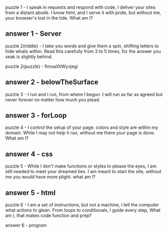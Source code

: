 puzzle 1 - I speak in requests and respond with code, I deliver your sites from a distant abode. I know html, and I serve it with pride, but without me, your browser's lost in the tide. What am I?

answer 1 - Server
----------------------------------------------------------------------------------------------------------------------------------------------------------------------------

puzzle 2(riddle) - I take you words and give them a spin, shifting letters to hide whats within. Read this carefully from 3 to 5 times, for the answer you seak is slightly behind.

puzzle 2(puzzle) - fimsaXliWyvjegi

answer 2 - belowTheSurface
----------------------------------------------------------------------------------------------------------------------------------------------------------------------------

puzzle 3 - I run and I run, from where I begun. I will run as far as agreed but never forever no matter how much you plead.

answer 3 - forLoop
----------------------------------------------------------------------------------------------------------------------------------------------------------------------------

puzzle 4 - I control the setup of your page, colors and style are within my domain. While I may not help it run, without me there your page is done. What am I?

answer 4 - css
----------------------------------------------------------------------------------------------------------------------------------------------------------------------------

puzzle 5 - While I don't make functions or styles to please the eyes, I am still needed to meet your dreamed ties. I am meant to start the site, without me you would have more plight. what am I?

answer 5 - html
----------------------------------------------------------------------------------------------------------------------------------------------------------------------------

puzzle 6 - I am a set of instructions, but not a machine, I tell the computer what actions to glean. From loops to conditionals, I guide every step, What am I, that makes code function and prep?

answer 6 - program